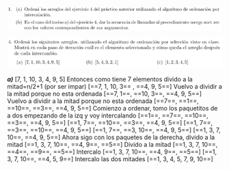 ![ScreenShot](Imagenes%20practico%201.2/ej1.png)

![ScreenShot](Imagenes%20practico%201.1/ej4.png)

***a)*** [7, 1, 10, 3, 4, 9, 5]
Entonces como tiene 7 elementos divido a la mitad=n/2+1 (por ser impar)
[==7, 1, 10, 3== , ==4, 9, 5==]
Vuelvo a dividir a la mitad porque no esta ordenada
[==7, 1==, ==10, 3==, ==4, 9, 5==]
Vuelvo a dividir a la mitad porque no esta ordenada
[==7==, ==1==, ==10==, ==3==, ==4, 9, 5==]
Comienzo a ordenar, tomo los paquetitos de a dos empezando de la izq y voy intercalando
[==1==, ==7==, ==10==,  ==3==, ==4, 9, 5==]
[==1, 7==, ==10==,  ==3==, ==4, 9, 5==]
[==1, 7==, ==3==,  ==10==, ==4, 9, 5==]
[==1, 7==, ==3, 10==, ==4, 9, 5==]
[==1, 3, 7, 10==, ==4, 9, 5==]
Ahora sigo con los paquetes de la derecha, divido a la mitad
[==1, 3, 7, 10==, ==4, 9==, ==5==]
Divido a la mitad
[==1, 3, 7, 10==, ==4==, ==9==, ==5==]
Intercalo
[==1, 3, 7, 10==, ==4, 9==, ==5==]
[==1, 3, 7, 10==, ==4, 5, 9==]
Intercalo las dos mitades
[==1, 3, 4, 5, 7, 9, 10==]





